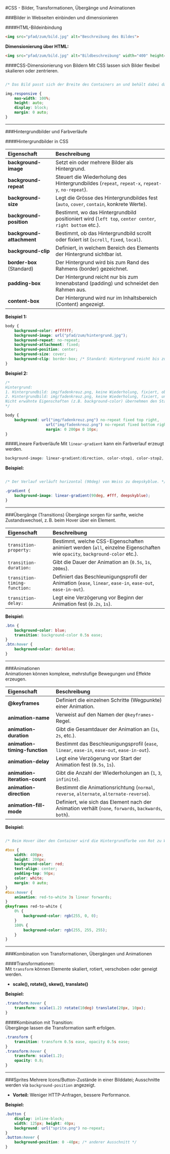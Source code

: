 #CSS - Bilder, Transformationen, Übergänge und Animationen


###Bilder in Webseiten einbinden und dimensionieren

####HTML-Bildeinbindung

```html
<img src="pfad/zum/bild.jpg" alt="Beschreibung des Bildes">
```    
    
**Dimensionierung über HTML:**    
```html
<img src="pfad/zum/bild.jpg" alt="Bildbeschreibung" width="400" height="300">
```

####CSS-Dimensionierung von Bildern
Mit CSS lassen sich Bilder flexibel skalieren oder zentrieren.

```css

/* Das Bild passt sich der Breite des Containers an und behält dabei das Seitenverhältnis (height: auto). */

img.responsive {
    max-width: 100%;
    height: auto;
    display: block;
    margin: 0 auto;
}
```

---

###Hintergrundbilder und Farbverläufe

####Hintergrundbilder in CSS

| Eigenschaft              | Beschreibung |
|:-------------------------|:------------|
| **background-image**     | Setzt ein oder mehrere Bilder als Hintergrund. |
| **background-repeat**    | Steuert die Wiederholung des Hintergrundbildes (`repeat`, `repeat-x`, `repeat-y`, `no-repeat`). |
| **background-size**      | Legt die Grösse des Hintergrundbildes fest (`auto`, `cover`, `contain`, konkrete Werte). |
| **background-position**  | Bestimmt, wo das Hintergrundbild positioniert wird (`left top`, `center center`, `right bottom` etc.). |
| **background-attachment** | Bestimmt, ob das Hintergrundbild scrollt oder fixiert ist (`scroll`, `fixed`, `local`). |
| **background-clip**      | Definiert, in welchem Bereich des Elements der Hintergrund sichtbar ist. |
| **border-box** (Standard) | Der Hintergrund wird bis zum Rand des Rahmens (border) gezeichnet. |
| **padding-box**          | Der Hintergrund reicht nur bis zum Innenabstand (padding) und schneidet den Rahmen aus. |
| **content-box**          | Der Hintergrund wird nur im Inhaltsbereich (Content) angezeigt. |

**Beispiel 1:**  
```css
body {
    background-color: #ffffff;
    background-image: url("pfad/zum/hintergrund.jpg");
    background-repeat: no-repeat;
    background-attachment: fixed;
    background-position: center;
    background-size: cover; 
    background-clip: border-box; /* Standard: Hintergrund reicht bis zum Rand des Rahmens */
}
```
**Beispiel 2:**  
```css
/* 
Hintergrund: 
1. Hintergrundbild: img/fadenkreuz.png, keine Wiederholung, fixiert, oben rechts
2. Hintergrundbild: img/fadenkreuz.png, keine Wiederholung, fixiert, unten rechts
Nicht erwähnte Eigenschaften (z.B. background-color) übernehmen den Standard 
*/

body {
	background: url("img/fadenkreuz.png") no-repeat fixed top right,
	              url("img/fadenkreuz.png") no-repeat fixed bottom right;
	              margin: 0 200px 0 10px;
}
```

####Lineare Farbverläufe
Mit `linear-gradient` kann ein Farbverlauf erzeugt werden.

```css
background-image: linear-gradient(direction, color-stop1, color-stop2, ...);
```

**Beispiel:**  
```css

/* Der Verlauf verläuft horizontal (90deg) von Weiss zu deepskyblue. */

.gradient {
    background-image: linear-gradient(90deg, #fff, deepskyblue);
}
```

---

###Übergänge (Transitions)
Übergänge sorgen für sanfte, weiche Zustandswechsel, z. B. beim Hover über ein Element.

| Eigenschaft                 | Beschreibung |
|:------------------------|:------------|
| `transition-property: `      | Bestimmt, welche CSS-Eigenschaften animiert werden (`all`, einzelne Eigenschaften wie `opacity`, `background-color` etc.). |
| `transition-duration: `      | Gibt die Dauer der Animation an (`0.5s`, `1s`, `200ms`). |
| `transition-timing-function: `  | Definiert das Beschleunigungsprofil der Animation (`ease`, `linear`, `ease-in`, `ease-out`, `ease-in-out`). |
| `transition-delay: `          | Legt eine Verzögerung vor Beginn der Animation fest (`0.2s`, `1s`). |


**Beispiel:**  
```css
.btn {
    background-color: blue;
    transition: background-color 0.5s ease;
}
.btn:hover {
    background-color: darkblue;
}

```

---

###Animationen  
Animationen können komplexe, mehrstufige Bewegungen und Effekte erzeugen.

| Eigenschaft                  | Beschreibung |
|:----------------------------|:------------|
| **@keyframes**               | Definiert die einzelnen Schritte (Wegpunkte) einer Animation. |
| **animation-name**           | Verweist auf den Namen der `@keyframes`-Regel. |
| **animation-duration**       | Gibt die Gesamtdauer der Animation an (`1s`, `2s`, etc.). |
| **animation-timing-function** | Bestimmt das Beschleunigungsprofil (`ease`, `linear`, `ease-in`, `ease-out`, `ease-in-out`). |
| **animation-delay**          | Legt eine Verzögerung vor Start der Animation fest (`0.5s`, `1s`). |
| **animation-iteration-count** | Gibt die Anzahl der Wiederholungen an (`1`, `3`, `infinite`). |
| **animation-direction**      | Bestimmt die Animationsrichtung (`normal`, `reverse`, `alternate`, `alternate-reverse`). |
| **animation-fill-mode**      | Definiert, wie sich das Element nach der Animation verhält (`none`, `forwards`, `backwards`, `both`). |

**Beispiel:**  
```css

/* Beim Hover über den Container wird die Hintergrundfarbe von Rot zu Weiß über 3 Sekunden animiert. */

#box {
    width: 400px;
    height: 200px;
    background-color: red;
    text-align: center;
    padding-top: 90px;
    color: white;
    margin: 0 auto;
}
#box:hover {
    animation: red-to-white 3s linear forwards;
}
@keyframes red-to-white {
    0% {
        background-color: rgb(255, 0, 0);
    }
    100% {
        background-color: rgb(255, 255, 255);
    }
}

```

---

###Kombination von Transformationen, Übergängen und Animationen

####Transformationen:  
Mit `transform` können Elemente skaliert, rotiert, verschoben oder geneigt werden.  
- **scale(), rotate(), skew(), translate()**  

**Beispiel:**  
```css
.transform:hover {
    transform: scale(1.2) rotate(10deg) translate(20px, 10px);
}

```

####Kombination mit Transition:  
Übergänge lassen die Transformation sanft erfolgen.

```css
.transform {
    transition: transform 0.5s ease, opacity 0.5s ease;
}
.transform:hover {
    transform: scale(1.2);
    opacity: 0.8;
}
```

---

###Sprites
Mehrere Icons/Button-Zustände in einer Bilddatei; Ausschnitte werden via `background-position` angezeigt.  
- **Vorteil:** Weniger HTTP-Anfragen, bessere Performance.

**Beispiel:**  
```css
.button {
    display: inline-block;
    width: 125px; height: 40px;
    background: url("sprite.png") no-repeat;
}
.button:hover {
    background-position: 0 -40px; /* anderer Ausschnitt */
}
```
